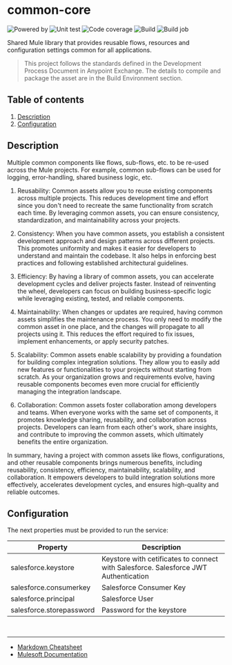 # common-core
![Powered by](https://img.shields.io/badge/Powered%20by-Mulesoft-535597.svg)
  ![Unit test](https://gist.githubusercontent.com/jpontdia/2f22ca2ddf1ba473d6e2cff61cc2fba9/raw/common-core-ut.svg)
  ![Code coverage](https://gist.githubusercontent.com/jpontdia/2f22ca2ddf1ba473d6e2cff61cc2fba9/raw/common-core-cc.svg)
  ![Build](https://github.com/jpontdia/common-core/actions/workflows/build.yml/badge.svg)
  ![Build job](https://gist.githubusercontent.com/jpontdia/2f22ca2ddf1ba473d6e2cff61cc2fba9/raw/common-core-wf.svg)
<br>

Shared Mule library that provides reusable flows, resources and configuration settings common for all applications.

  > This project follows the standards defined in the Development Process Document in Anypoint Exchange. The details to compile and package the asset are in the Build Environment section. 

## Table of contents
1. [Description](#description)
1. [Configuration](#configuration) 

## Description

Multiple common components like flows, sub-flows, etc. to be re-used across the Mule projects. For example, common sub-flows can be used for logging, error-handling, shared business logic, etc.

1. Reusability: Common assets allow you to reuse existing components across multiple projects. This reduces development time and effort since you don't need to recreate the same functionality from scratch each time. By leveraging common assets, you can ensure consistency, standardization, and maintainability across your projects.

2. Consistency: When you have common assets, you establish a consistent development approach and design patterns across different projects. This promotes uniformity and makes it easier for developers to understand and maintain the codebase. It also helps in enforcing best practices and following established architectural guidelines.

3. Efficiency: By having a library of common assets, you can accelerate development cycles and deliver projects faster. Instead of reinventing the wheel, developers can focus on building business-specific logic while leveraging existing, tested, and reliable components.

4. Maintainability: When changes or updates are required, having common assets simplifies the maintenance process. You only need to modify the common asset in one place, and the changes will propagate to all projects using it. This reduces the effort required to fix issues, implement enhancements, or apply security patches.

5. Scalability: Common assets enable scalability by providing a foundation for building complex integration solutions. They allow you to easily add new features or functionalities to your projects without starting from scratch. As your organization grows and requirements evolve, having reusable components becomes even more crucial for efficiently managing the integration landscape.

6. Collaboration: Common assets foster collaboration among developers and teams. When everyone works with the same set of components, it promotes knowledge sharing, reusability, and collaboration across projects. Developers can learn from each other's work, share insights, and contribute to improving the common assets, which ultimately benefits the entire organization.

In summary, having a project with common assets like flows, configurations, and other reusable components brings numerous benefits, including reusability, consistency, efficiency, maintainability, scalability, and collaboration. It empowers developers to build integration solutions more effectively, accelerates development cycles, and ensures high-quality and reliable outcomes.

## Configuration

The next properties must be provided to run the service:

| Property                  | Description               |
| ------------------------- | ------------------------- |
| salesforce.keystore       | Keystore with cetificates to connect with Salesforce. Salesforce JWT Authentication |
| salesforce.consumerkey    | Salesforce Consumer Key   |
| salesforce.principal      | Salesforce User           |
| salesforce.storepassword  | Password for the keystore |

<br>

---

- [Markdown Cheatsheet](https://github.com/adam-p/markdown-here/wiki/Markdown-Cheatsheet)
- [Mulesoft Documentation](https://docs.mulesoft.com/general/)